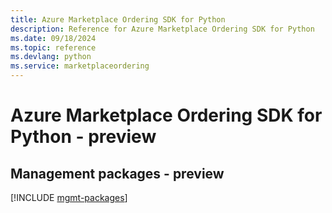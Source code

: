 ```yaml
---
title: Azure Marketplace Ordering SDK for Python
description: Reference for Azure Marketplace Ordering SDK for Python
ms.date: 09/18/2024
ms.topic: reference
ms.devlang: python
ms.service: marketplaceordering
---
```

# Azure Marketplace Ordering SDK for Python - preview

## Management packages - preview
[!INCLUDE [mgmt-packages](marketplace-ordering-mgmt-index.md)]